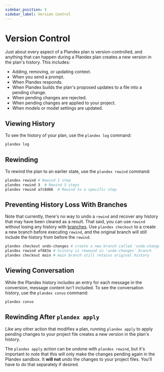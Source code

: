 ```yaml
---
sidebar_position: 5
sidebar_label: Version Control
---
```


# Version Control

Just about every aspect of a Plandex plan is version-controlled, and anything that can happen during a Plandex plan creates a new version in the plan's history. This includes:

- Adding, removing, or updating context.
- When you send a prompt.
- When Plandex responds.
- When Plandex builds the plan's proposed updates to a file into a pending change.
- When pending changes are rejected.
- When pending changes are applied to your project.
- When models or model settings are updated.

## Viewing History

To see the history of your plan, use the `plandex log` command:

```bash
plandex log
```

## Rewinding

To rewind the plan to an earlier state, use the `plandex rewind` command:

```bash
plandex rewind # Rewind 1 step
plandex rewind 3  # Rewind 3 steps
plandex rewind a7c8d66  # Rewind to a specific step
```

## Preventing History Loss With Branches

Note that currently, there's no way to undo a `rewind` and recover any history that may have been cleared as a result. That said, you can use `rewind` without losing any history with [branches](./branches.md). Use `plandex checkout` to a create a new branch before executing `rewind`, and the original branch will still include the history from before the `rewind`.

```bash
plandex checkout undo-changes # create a new branch called 'undo-changes'
plandex rewind ef883a # history is rewound in 'undo-changes' branch
plandex checkout main # main branch still retains original history 
```

## Viewing Conversation

While the Plandex history includes an entry for each message in the conversion, message content isn't included. To see the conversation history, use the `plandex convo` command:

```bash
plandex convo
```

## Rewinding After `plandex apply`

Like any other action that modifies a plan, running `plandex apply` to apply pending changes to your project file creates a new version in the plan's history.

The `plandex apply` action can be undone with `plandex rewind`, but it's important to note that this will only make the changes pending again in the Plandex sandbox. It **will not** undo the changes to your project files. You'll have to do that separately if desired. 
